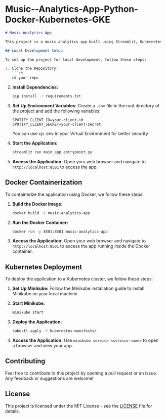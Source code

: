# Music--Analytics-App-Python-Docker-Kubernetes-GKE

```markdown
# Music Analytics App

This project is a music analytics app built using Streamlit, Kubernetes, Docker, and Google Cloud Platform (GCP). Users can input a playlist link, and the app extracts data from the Spotify API using your credentials, storing the extracted data in a PostgreSQL database.

## Local Development Setup

To set up the project for local development, follow these steps:

1. Clone the Repository:
   ```sh
   cd your-repo
   ```

2. **Install Dependencies:**
   ```sh
   pip install -r requirements.txt
   ```

3. **Set Up Environment Variables:**
   Create a `.env` file in the root directory of the project and add the following variables:
   ```
   SPOTIFY_CLIENT_ID=your-client-id
   SPOTIFY_CLIENT_SECRET=your-client-secret
   ```
   You can use cp .env in your Virtual Environment for better security

4. **Start the Application:**
   ```sh
   streamlit run main_app_entrypoint.py
   ```

5. **Access the Application:**
   Open your web browser and navigate to `http://localhost:8501` to access the app.

## Docker Containerization

To containerize the application using Docker, we follow these steps:

1. **Build the Docker Image:**
   ```sh
   docker build -t music-analytics-app .
   ```

2. **Run the Docker Container:**
   ```sh
   docker run -p 8501:8501 music-analytics-app
   ```

3. **Access the Application:**
   Open your web browser and navigate to `http://localhost:8501` to access the app running inside the Docker container.

## Kubernetes Deployment

To deploy the application to a Kubernetes cluster, we follow these steps:

1. **Set Up Minikube:**
   Follow the Minikube installation guide to install Minikube on your local machine.

2. **Start Minikube:**
   ```sh
   minikube start
   ```

3. **Deploy the Application:**
   ```sh
   kubectl apply -f kubernetes-manifests/
   ```

4. **Access the Application:**
   Use `minikube service <service-name>` to open a browser and view your app.

## Contributing

Feel free to contribute to this project by opening a pull request or an issue. Any feedback or suggestions are welcome!

## License

This project is licensed under the MIT License - see the [LICENSE](LICENSE) file for details.

